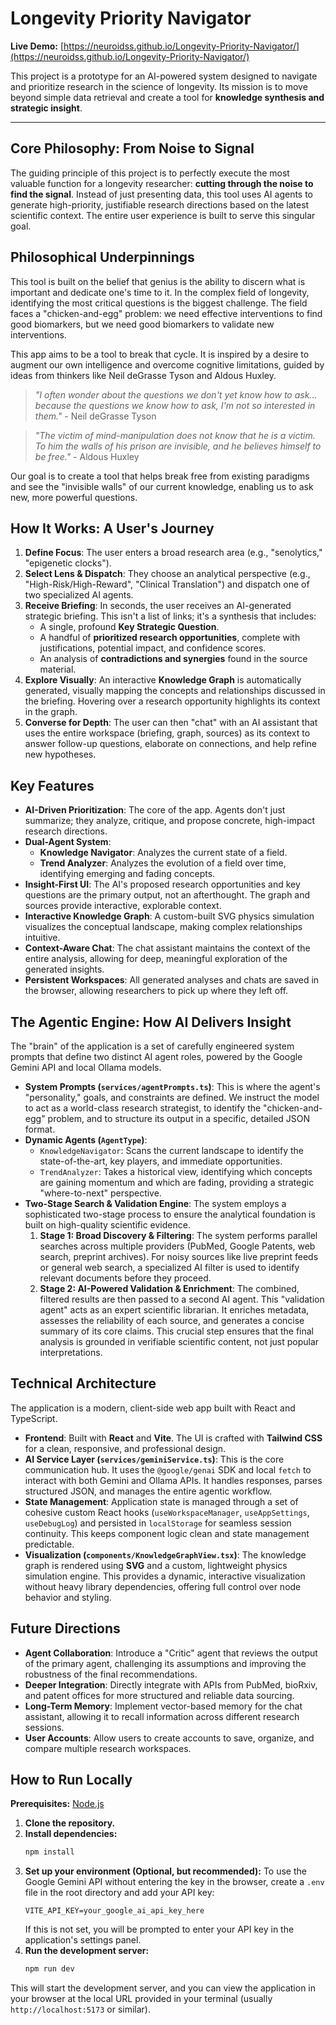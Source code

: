 # Longevity Priority Navigator

**Live Demo:** [https://neuroidss.github.io/Longevity-Priority-Navigator/](https://neuroidss.github.io/Longevity-Priority-Navigator/)

This project is a prototype for an AI-powered system designed to navigate and prioritize research in the science of longevity. Its mission is to move beyond simple data retrieval and create a tool for **knowledge synthesis and strategic insight**.

---

## Core Philosophy: From Noise to Signal

The guiding principle of this project is to perfectly execute the most valuable function for a longevity researcher: **cutting through the noise to find the signal**. Instead of just presenting data, this tool uses AI agents to generate high-priority, justifiable research directions based on the latest scientific context. The entire user experience is built to serve this singular goal.

## Philosophical Underpinnings

This tool is built on the belief that genius is the ability to discern what is important and dedicate one's time to it. In the complex field of longevity, identifying the most critical questions is the biggest challenge. The field faces a "chicken-and-egg" problem: we need effective interventions to find good biomarkers, but we need good biomarkers to validate new interventions.

This app aims to be a tool to break that cycle. It is inspired by a desire to augment our own intelligence and overcome cognitive limitations, guided by ideas from thinkers like Neil deGrasse Tyson and Aldous Huxley.

> *"I often wonder about the questions we don't yet know how to ask... because the questions we know how to ask, I'm not so interested in them."* - Neil deGrasse Tyson

> *"The victim of mind-manipulation does not know that he is a victim. To him the walls of his prison are invisible, and he believes himself to be free."* - Aldous Huxley

Our goal is to create a tool that helps break free from existing paradigms and see the "invisible walls" of our current knowledge, enabling us to ask new, more powerful questions.

## How It Works: A User's Journey

1.  **Define Focus**: The user enters a broad research area (e.g., "senolytics," "epigenetic clocks").
2.  **Select Lens & Dispatch**: They choose an analytical perspective (e.g., "High-Risk/High-Reward", "Clinical Translation") and dispatch one of two specialized AI agents.
3.  **Receive Briefing**: In seconds, the user receives an AI-generated strategic briefing. This isn't a list of links; it's a synthesis that includes:
    *   A single, profound **Key Strategic Question**.
    *   A handful of **prioritized research opportunities**, complete with justifications, potential impact, and confidence scores.
    *   An analysis of **contradictions and synergies** found in the source material.
4.  **Explore Visually**: An interactive **Knowledge Graph** is automatically generated, visually mapping the concepts and relationships discussed in the briefing. Hovering over a research opportunity highlights its context in the graph.
5.  **Converse for Depth**: The user can then "chat" with an AI assistant that uses the entire workspace (briefing, graph, sources) as its context to answer follow-up questions, elaborate on connections, and help refine new hypotheses.

## Key Features

*   **AI-Driven Prioritization**: The core of the app. Agents don't just summarize; they analyze, critique, and propose concrete, high-impact research directions.
*   **Dual-Agent System**:
    *   **Knowledge Navigator**: Analyzes the current state of a field.
    *   **Trend Analyzer**: Analyzes the evolution of a field over time, identifying emerging and fading concepts.
*   **Insight-First UI**: The AI's proposed research opportunities and key questions are the primary output, not an afterthought. The graph and sources provide interactive, explorable context.
*   **Interactive Knowledge Graph**: A custom-built SVG physics simulation visualizes the conceptual landscape, making complex relationships intuitive.
*   **Context-Aware Chat**: The chat assistant maintains the context of the entire analysis, allowing for deep, meaningful exploration of the generated insights.
*   **Persistent Workspaces**: All generated analyses and chats are saved in the browser, allowing researchers to pick up where they left off.

## The Agentic Engine: How AI Delivers Insight

The "brain" of the application is a set of carefully engineered system prompts that define two distinct AI agent roles, powered by the Google Gemini API and local Ollama models.

*   **System Prompts (`services/agentPrompts.ts`)**: This is where the agent's "personality," goals, and constraints are defined. We instruct the model to act as a world-class research strategist, to identify the "chicken-and-egg" problem, and to structure its output in a specific, detailed JSON format.
*   **Dynamic Agents (`AgentType`)**:
    *   `KnowledgeNavigator`: Scans the current landscape to identify the state-of-the-art, key players, and immediate opportunities.
    *   `TrendAnalyzer`: Takes a historical view, identifying which concepts are gaining momentum and which are fading, providing a strategic "where-to-next" perspective.
*   **Two-Stage Search & Validation Engine**: The system employs a sophisticated two-stage process to ensure the analytical foundation is built on high-quality scientific evidence.
    1.  **Stage 1: Broad Discovery & Filtering**: The system performs parallel searches across multiple providers (PubMed, Google Patents, web search, preprint archives). For noisy sources like live preprint feeds or general web search, a specialized AI filter is used to identify relevant documents before they proceed.
    2.  **Stage 2: AI-Powered Validation & Enrichment**: The combined, filtered results are then passed to a second AI agent. This "validation agent" acts as an expert scientific librarian. It enriches metadata, assesses the reliability of each source, and generates a concise summary of its core claims. This crucial step ensures that the final analysis is grounded in verifiable scientific content, not just popular interpretations.

## Technical Architecture

The application is a modern, client-side web app built with React and TypeScript.

*   **Frontend**: Built with **React** and **Vite**. The UI is crafted with **Tailwind CSS** for a clean, responsive, and professional design.
*   **AI Service Layer (`services/geminiService.ts`)**: This is the core communication hub. It uses the `@google/genai` SDK and local `fetch` to interact with both Gemini and Ollama APIs. It handles responses, parses structured JSON, and manages the entire agentic workflow.
*   **State Management**: Application state is managed through a set of cohesive custom React hooks (`useWorkspaceManager`, `useAppSettings`, `useDebugLog`) and persisted in `localStorage` for seamless session continuity. This keeps component logic clean and state management predictable.
*   **Visualization (`components/KnowledgeGraphView.tsx`)**: The knowledge graph is rendered using **SVG** and a custom, lightweight physics simulation engine. This provides a dynamic, interactive visualization without heavy library dependencies, offering full control over node behavior and styling.

## Future Directions

*   **Agent Collaboration**: Introduce a "Critic" agent that reviews the output of the primary agent, challenging its assumptions and improving the robustness of the final recommendations.
*   **Deeper Integration**: Directly integrate with APIs from PubMed, bioRxiv, and patent offices for more structured and reliable data sourcing.
*   **Long-Term Memory**: Implement vector-based memory for the chat assistant, allowing it to recall information across different research sessions.
*   **User Accounts**: Allow users to create accounts to save, organize, and compare multiple research workspaces.

## How to Run Locally

**Prerequisites:** [Node.js](https://nodejs.org/)

1.  **Clone the repository.**
2.  **Install dependencies:**
    ```bash
    npm install
    ```
3.  **Set up your environment (Optional, but recommended):**
    To use the Google Gemini API without entering the key in the browser, create a `.env` file in the root directory and add your API key:
    ```
    VITE_API_KEY=your_google_ai_api_key_here
    ```
    If this is not set, you will be prompted to enter your API key in the application's settings panel.
4.  **Run the development server:**
    ```bash
    npm run dev
    ```
This will start the development server, and you can view the application in your browser at the local URL provided in your terminal (usually `http://localhost:5173` or similar).

